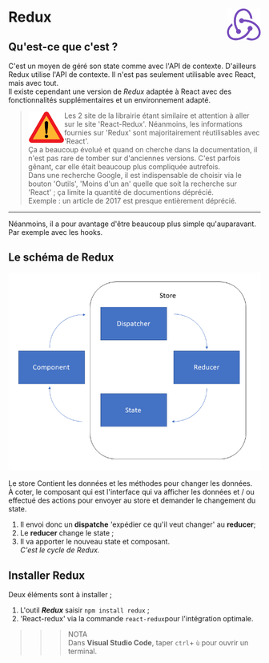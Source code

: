 # **Redux** <img align="right" src="./../../src/images/redux.svg" alt="Redux" title="Redux" widht="auto" height="64px">

## **Qu'est-ce que c'est ?**

C'est un moyen de géré son state comme avec l'API de contexte. D'ailleurs Redux utilise l'API de contexte. Il n'est pas seulement utilisable avec React, mais avec tout.  
Il existe cependant une version de _Redux_ adaptée à React avec des fonctionnalités supplémentaires et un environnement adapté.  

> <img align="left" src="./../../src/images/Attention.svg" alt="Warning" title="Warning" widht="auto" height="64x" padding="10px"> Les 2 site de la librairie étant similaire et attention à aller sur le site 'React-Redux'. Néanmoins, les informations fournies sur 'Redux' sont majoritairement réutilisables avec 'React'.  
Ça a beaucoup évolué et quand on cherche dans la documentation, il n'est pas rare de tomber sur d'anciennes versions. C'est parfois gênant, car elle était beaucoup plus compliquée autrefois.  
Dans une recherche Google, il est indispensable de choisir via le bouton 'Outils', 'Moins d'un an' quelle que soit la recherche sur 'React' ; ça limite la quantité de documentions déprécié.  
Exemple : un article de 2017 est presque entièrement déprécié.
---
Néanmoins, il a pour avantage d'être beaucoup plus simple qu'auparavant. Par exemple avec les hooks.

## **Le schéma de Redux**

![Redux schema](./../../src/Docs/reduxSchema.png)

Le store Contient les données et les méthodes pour changer les données.  
À coter, le composant qui est l'interface qui va afficher les données et / ou effectué des actions pour envoyer au store et demander le changement du state.  
1. Il envoi donc un **dispatche** 'expédier ce qu'il veut changer' au **reducer**;  
2. Le **reducer** change le state ;  
3. Il va apporter le nouveau state et composant.  
_C'est le cycle de Redux._

## **Installer Redux**

Deux éléments sont à installer ; 

1. L'outil **_Redux_** saisir `npm install redux` ;
2. 'React-redux' via la commande `react-redux`pour l'intégration optimale.

>>> NOTA  
Dans **Visual Studio Code**, taper `ctrl`+ `ù` pour ouvrir un terminal.